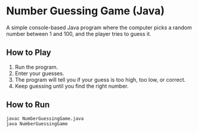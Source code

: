 # Number Guessing Game (Java)

A simple console-based Java program where the computer picks a random number between 1 and 100, and the player tries to guess it.

## How to Play

1. Run the program.
2. Enter your guesses.
3. The program will tell you if your guess is too high, too low, or correct.
4. Keep guessing until you find the right number.

## How to Run

```bash
javac NumberGuessingGame.java
java NumberGuessingGame
